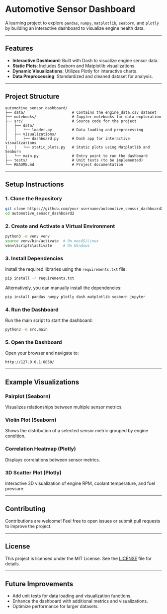 # Automotive Sensor Dashboard

A learning project to explore `pandas`, `numpy`, `matplotlib`, `seaborn`, and `plotly` by building an interactive dashboard to visualize engine health data.

---

## Features

- **Interactive Dashboard**: Built with Dash to visualize engine sensor data.
- **Static Plots**: Includes Seaborn and Matplotlib visualizations.
- **Dynamic Visualizations**: Utilizes Plotly for interactive charts.
- **Data Preprocessing**: Standardized and cleaned dataset for analysis.

---

## Project Structure

```
automotive_sensor_dashboard/
├── data/                     # Contains the engine_data.csv dataset
├── notebooks/                # Jupyter notebooks for data exploration
├── src/                      # Source code for the project
│   ├── data/
│   │   └── loader.py         # Data loading and preprocessing
│   ├── visualizations/
│   │   ├── dashboard.py      # Dash app for interactive visualizations
│   │   └── static_plots.py   # Static plots using Matplotlib and Seaborn
│   └── main.py               # Entry point to run the dashboard
├── tests/                    # Unit tests (to be implemented)
└── README.md                 # Project documentation
```

---

## Setup Instructions

### 1. Clone the Repository

```bash
git clone https://github.com/your-username/automotive_sensor_dashboard2.git
cd automotive_sensor_dashboard2
```

### 2. Create and Activate a Virtual Environment

```bash
python3 -m venv venv
source venv/bin/activate  # On macOS/Linux
venv\Scripts\activate     # On Windows
```

### 3. Install Dependencies

Install the required libraries using the `requirements.txt` file:

```bash
pip install -r requirements.txt
```

Alternatively, you can manually install the dependencies:

```bash
pip install pandas numpy plotly dash matplotlib seaborn jupyter
```

### 4. Run the Dashboard

Run the main script to start the dashboard:

```bash
python3 -m src.main
```

### 5. Open the Dashboard

Open your browser and navigate to:

```
http://127.0.0.1:8050/
```

---

## Example Visualizations

### Pairplot (Seaborn)
Visualizes relationships between multiple sensor metrics.

### Violin Plot (Seaborn)
Shows the distribution of a selected sensor metric grouped by engine condition.

### Correlation Heatmap (Plotly)
Displays correlations between sensor metrics.

### 3D Scatter Plot (Plotly)
Interactive 3D visualization of engine RPM, coolant temperature, and fuel pressure.

---

## Contributing

Contributions are welcome! Feel free to open issues or submit pull requests to improve the project.

---

## License

This project is licensed under the MIT License. See the [LICENSE](LICENSE) file for details.

---

## Future Improvements

- Add unit tests for data loading and visualization functions.
- Enhance the dashboard with additional metrics and visualizations.
- Optimize performance for larger datasets.